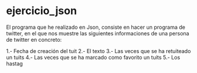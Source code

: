# ejercicio_json


El programa que he realizado en Json, consiste en hacer un programa de twitter, en el que nos muestre las siguientes informaciones de una persona de twitter en concreto:

1.- Fecha de creación del tuit
2.- El texto
3.- Las veces que se ha retuiteado un tuits
4.- Las veces que se ha marcado como favorito un tuits
5.- Los hastag


